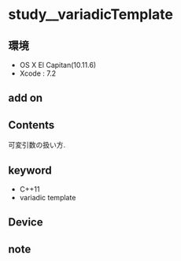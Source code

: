 # study__variadicTemplate #

## 環境 ##
*	OS X El Capitan(10.11.6)
*	Xcode : 7.2

## add on ##

## Contents ##
可変引数の扱い方.

## keyword ##
*	C++11  
*	variadic template  


## Device ##


## note ##



